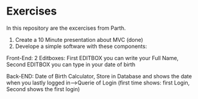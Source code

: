 # Exercises
In this repository are the excercises from Parth. 

1) Create a 10 Minute presentation about MVC (done)
2) Develope a simple software with these components:
 
Front-End: 2 Editboxes: First EDITBOX you can write your Full Name, Second EDITBOX you can type in your date of birth

Back-END: Date of Birth Calculator, Store in Database and shows the date when you lastly logged in-->Querie of Login 
(first time shows: first Login, Second shows the first login)
